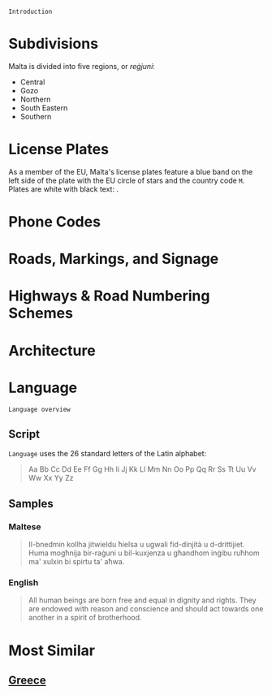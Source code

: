 `Introduction`

# Subdivisions

Malta is divided into five regions, or _reġjuni_:

- Central
- Gozo
- Northern
- South Eastern
- Southern

# License Plates

As a member of the EU, Malta's license plates feature a blue band on the left side of the plate with the EU circle of stars and the country code `M`. Plates are white with black text: <LicensePlate style="eu" code="M" format="ABC 123"/>.

# Phone Codes

# Roads, Markings, and Signage

# Highways & Road Numbering Schemes

# Architecture

# Language

`Language overview`

## Script

`Language` uses the 26 standard letters of the Latin alphabet:

> Aa Bb Cc Dd Ee Ff Gg Hh Ii Jj Kk Ll Mm Nn Oo Pp Qq Rr Ss Tt Uu Vv Ww Xx Yy Zz

## Samples

### Maltese

> Il-bnedmin kollha jitwieldu ħielsa u ugwali fid-dinjità u d-drittijiet. Huma mogħnija bir-raġuni u bil-kuxjenza u għandhom inġibu ruħhom ma' xulxin bi spirtu ta' aħwa.

### English

> All human beings are born free and equal in dignity and rights. They are endowed with reason and conscience and should act towards one another in a spirit of brotherhood.

# Most Similar

## [Greece](/countries/GRC)
